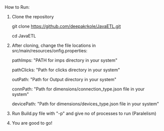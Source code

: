 

How to Run:

1. Clone the repository

    git clone https://github.com/deepakrkole/JavaETL.git

    cd JavaETL


2. After cloning, change the file locations in src/main/resources/onfig.properties:

	pathImps:  "PATH for imps directory in your system"

	pathClicks: "Path for clicks directory in your system"
	
	outPath: "Path for Output directory in your system"
	
	connPath: "Path for dimensions/connection_type.json file in your system"
	
	devicePath: "Path for dimensions/devices_type.json file in your system"


3. Run Build.py file with "-p" and give no of processes to run (Paralelism)


4. You are good to go!